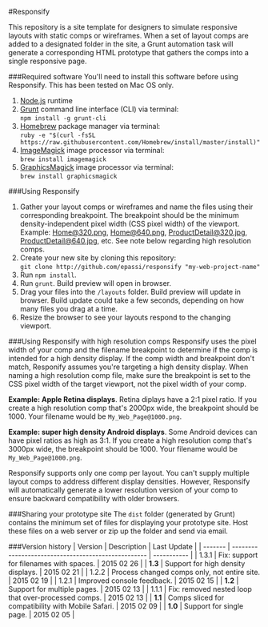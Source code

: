 #Responsify

This repository is a site template for designers to simulate responsive layouts with static comps or wireframes. When a set of layout comps are added to a designated folder in the site, a Grunt automation task will generate a corresponding HTML prototype that gathers the comps into a single responsive page.

###Required software
You'll need to install this software before using Responsify. This has been tested on Mac OS only. 

1. [Node.js](http://http://nodejs.org/) runtime
2. [Grunt](http://gruntjs.com/) command line interface (CLI) via terminal:  
`npm install -g grunt-cli`
3. [Homebrew](http://brew.sh/) package manager via terminal:  
`ruby -e "$(curl -fsSL https://raw.githubusercontent.com/Homebrew/install/master/install)"`
4. [ImageMagick](http://www.imagemagick.org/) image processor via terminal:  
`brew install imagemagick`
5. [GraphicsMagick](http://www.graphicsmagick.org/) image processor via terminal:  
`brew install graphicsmagick`

###Using Responsify
1. Gather your layout comps or wireframes and name the files using their corresponding breakpoint. The breakpoint should be the minimum density-independent pixel width (CSS pixel width) of the viewport. Example: Home@320.png, Home@640.png, ProductDetail@320.jpg, ProductDetail@640.jpg, etc. See note below regarding high resolution comps.
2. Create your new site by cloning this repository:  
`git clone http://github.com/epassi/responsify "my-web-project-name"`
3. Run `npm install`.
4. Run `grunt`. Build preview will open in browser.
5. Drag your files into the `/layouts` folder. Build preview will update in browser. Build update could take a few seconds, depending on how many files you drag at a time.
6. Resize the browser to see your layouts respond to the changing viewport.

###Using Responsify with high resolution comps
Responsify uses the pixel width of your comp and the filename breakpoint to determine if the comp is intended for a high density display. If the comp width and breakpoint don't match, Responify assumes you're targeting a high density display. When naming a high resolution comp file, make sure the breakpoint is set to the CSS pixel width of the target viewport, not the pixel width of your comp.

**Example: Apple Retina displays**. Retina diplays have a 2:1 pixel ratio. If you create a high resolution comp that's 2000px wide, the breakpoint should be 1000. Your filename would be `My_Web_Page@1000.png`. 

**Example: super high density Android displays**. Some Android devices can have pixel ratios as high as 3:1. If you create a high resolution comp that's 3000px wide, the breakpoint should be 1000. Your filename would be `My_Web_Page@1000.png`.

Responsify supports only one comp per layout. You can't supply multiple layout comps to address different display densities. However, Responsify will automatically generate a lower resolution version of your comp to ensure backward compatibility with older browsers.

###Sharing your prototype site
The `dist` folder (generated by Grunt) contains the minimum set of files for displaying your prototype site. Host these files on a web server or zip up the folder and send via email.

###Version history
| Version | Description                                         | Last Update |
| ------- | --------------------------------------------------- | ----------- |
| 1.3.1   | Fix: support for filenames with spaces.             | 2015 02 26  |
| **1.3** | Support for high density displays.                  | 2015 02 21  |
| 1.2.2   | Process changed comps only, not entire site.        | 2015 02 19  |
| 1.2.1   | Improved console feedback.                          | 2015 02 15  |
| **1.2** | Support for multiple pages.                         | 2015 02 13  |
| 1.1.1   | Fix: removed nested loop that over-processed comps. | 2015 02 13  |
| **1.1** | Comps sliced for compatibility with Mobile Safari.  | 2015 02 09  |
| **1.0** | Support for single page.                            | 2015 02 05  |
